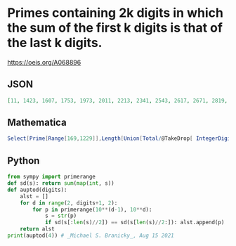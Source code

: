 # Primes containing 2k digits in which the sum of the first k digits is that of the last k digits\.
https://oeis.org/A068896
## JSON
```JSON
[11, 1423, 1607, 1753, 1973, 2011, 2213, 2341, 2543, 2617, 2671, 2819, 2837, 3407, 3461, 3517, 3571, 3719, 3847, 4013, 4637, 4673, 4691, 4729, 4783, 4967, 5023, 5261, 5519, 5573, 5591, 5647, 5683, 5849, 5867, 6143, 6217, 6271, 6473, 6491, 6529, 6547, 7043, 7649, 7759, 8017, 8053, 8219, 8237, 8273, 8291, 8329, 8677, 9137, 9173, 9283, 9467]
```
## Mathematica
```Mathematica
Select[Prime[Range[169,1229]],Length[Union[Total/@TakeDrop[ IntegerDigits[ #],2]]] == 1&] (* The program generates all 56 4-digit terms. To generate all 3669 of the 6-digit terms, change the Range constants to (9593, 78498) and change the 2 to 3. *) (* _Harvey P. Dale_, Aug 15 2021 *)
```
## Python
```Python
from sympy import primerange
def sd(s): return sum(map(int, s))
def auptod(digits):
    alst = []
    for d in range(2, digits+1, 2):
        for p in primerange(10**(d-1), 10**d):
            s = str(p)
            if sd(s[:len(s)//2]) == sd(s[len(s)//2:]): alst.append(p)
    return alst
print(auptod(4)) # _Michael S. Branicky_, Aug 15 2021
```
